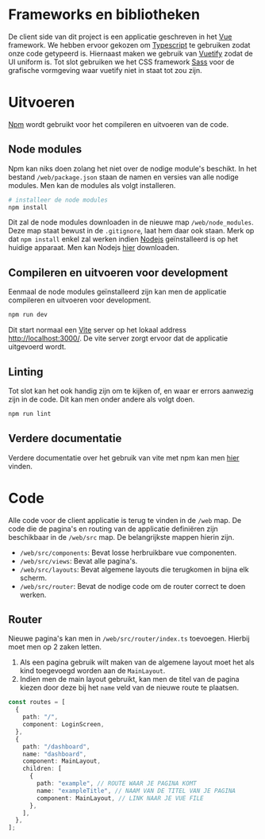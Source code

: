 # Frameworks en bibliotheken

De client side van dit project is een applicatie geschreven in het [Vue](https://vuejs.org/) framework. We hebben ervoor gekozen om [Typescript](https://www.typescriptlang.org/) te gebruiken zodat onze code getypeerd is. Hiernaast maken we gebruik van [Vuetify](https://vuetifyjs.com/en/) zodat de UI uniform is. Tot slot gebruiken we het CSS framework [Sass](https://sass-lang.com/) voor de grafische vormgeving waar vuetify niet in staat tot zou zijn.

# Uitvoeren

[Npm](https://www.npmjs.com/) wordt gebruikt voor het compileren en uitvoeren van de code.

## Node modules

Npm kan niks doen zolang het niet over de nodige module's beschikt. In het bestand `/web/package.json` staan de namen en versies van alle nodige modules.
Men kan de modules als volgt installeren.

```bash
# installeer de node modules
npm install
```

Dit zal de node modules downloaden in de nieuwe map `/web/node_modules`.
Deze map staat bewust in de `.gitignore`, laat hem daar ook staan.
Merk op dat `npm install` enkel zal werken indien [Nodejs](https://nodejs.org/en/) geïnstalleerd is op het huidige apparaat.
Men kan Nodejs [hier](https://nodejs.org/en/download/) downloaden.

## Compileren en uitvoeren voor development

Eenmaal de node modules geïnstalleerd zijn kan men de applicatie compileren en uitvoeren voor development.

```bash
npm run dev
```

Dit start normaal een [Vite](https://vitejs.dev/) server op het lokaal address [http://localhost:3000/](http://localhost:3000/).
De vite server zorgt ervoor dat de applicatie uitgevoerd wordt.

## Linting

Tot slot kan het ook handig zijn om te kijken of, en waar er errors aanwezig zijn in de code. Dit kan men onder andere als volgt doen.

```bash
npm run lint
```

## Verdere documentatie

Verdere documentatie over het gebruik van vite met npm kan men [hier](https://vitejs.dev/config/) vinden.

# Code

Alle code voor de client applicatie is terug te vinden in de `/web` map. De code die de pagina's en routing van de applicatie definiëren zijn beschikbaar in de `/web/src` map. De belangrijkste mappen hierin zijn.

- `/web/src/components`: Bevat losse herbruikbare vue componenten.
- `/web/src/views`: Bevat alle pagina's.
- `/web/src/layouts`: Bevat algemene layouts die terugkomen in bijna elk scherm.
- `/web/src/router`: Bevat de nodige code om de router correct te doen werken.

## Router

Nieuwe pagina's kan men in `/web/src/router/index.ts` toevoegen. Hierbij moet men op 2 zaken letten.

1. Als een pagina gebruik wilt maken van de algemene layout moet het als kind toegevoegd worden aan de `MainLayout`.
2. Indien men de main layout gebruikt, kan men de titel van de pagina kiezen door deze bij het `name` veld van de nieuwe route te plaatsen.

```ts
const routes = [
  {
    path: "/",
    component: LoginScreen,
  },
  {
    path: "/dashboard",
    name: "dashboard",
    component: MainLayout,
    children: [
      {
        path: "example", // ROUTE WAAR JE PAGINA KOMT
        name: "exampleTitle", // NAAM VAN DE TITEL VAN JE PAGINA
        component: MainLayout, // LINK NAAR JE VUE FILE
      },
    ],
  },
];
```
